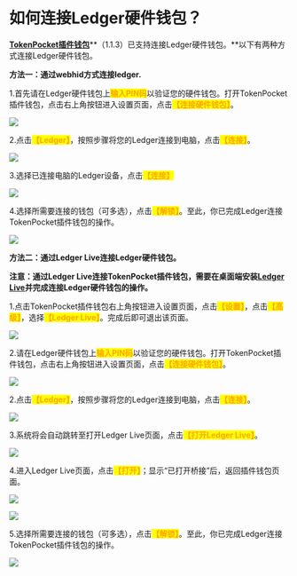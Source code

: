 # 如何连接Ledger硬件钱包？

[**TokenPocket插件钱包**](https://extension.tokenpocket.pro/#/)**（1.1.3）已支持连接Ledger硬件钱包。**以下有两种方式连接Ledger硬件钱包。

**方法一：通过webhid方式连接ledger.**

1.首先请在Ledger硬件钱包上<mark style="color:orange;">**输入PIN码**</mark>以验证您的硬件钱包。打开TokenPocket插件钱包，点击右上角按钮进入设置页面，点击<mark style="color:orange;">**【连接硬件钱包】**</mark>。

![](<../../../.gitbook/assets/Group 19005.png>)

2.点击<mark style="color:orange;">**【Ledger】**</mark>，按照步骤将您的Ledger连接到电脑，点击<mark style="color:orange;">**【连接】**</mark>。

![](<../../../.gitbook/assets/Group 19006.png>)

3.选择已连接电脑的Ledger设备，点击<mark style="color:orange;">**【连接】**</mark>

![](../../../.gitbook/assets/ledger1.png)

4.选择所需要连接的钱包（可多选），点击<mark style="color:orange;">**【解锁】**</mark>。至此，你已完成Ledger连接TokenPocket插件钱包的操作。

![](<../../../.gitbook/assets/Group 19007.png>)

**方法二：通过Ledger Live连接Ledger硬件钱包。**

**注意：通过Ledger Live连接TokenPocket插件钱包，需要在桌面端安装**[**Ledger Live**](https://www.ledger.com/ledger-live)**并完成连接Ledger硬件钱包的操作。**

1.点击TokenPocket插件钱包右上角按钮进入设置页面，点击<mark style="color:orange;">**【设置】**</mark>，点击<mark style="color:orange;">**【高级】**</mark>，选择<mark style="color:orange;">**【Ledger Live】**</mark>。完成后即可退出该页面。

![](<../../../.gitbook/assets/Group 19008.png>)

2.请在Ledger硬件钱包上<mark style="color:orange;">**输入PIN码**</mark>以验证您的硬件钱包。打开TokenPocket插件钱包，点击右上角按钮进入设置页面，点击<mark style="color:orange;">**【连接硬件钱包】**</mark>。

![](<../../../.gitbook/assets/Group 19005.png>)

2.点击<mark style="color:orange;">**【Ledger】**</mark>，按照步骤将您的Ledger连接到电脑，点击<mark style="color:orange;">**【连接】**</mark>。

![](<../../../.gitbook/assets/Group 19006.png>)

3.系统将会自动跳转至打开Ledger Live页面，点击<mark style="color:orange;">**【打开Ledger Live】**</mark>。

![](../../../.gitbook/assets/ledger2.png)

4.进入Ledger Live页面，点击<mark style="color:orange;">**【打开】**</mark>；显示“已打开桥接”后，返回插件钱包页面。

![](../../../.gitbook/assets/ledger3.png)

![](../../../.gitbook/assets/ledger4.png)

5.选择所需要连接的钱包（可多选），点击<mark style="color:orange;">**【解锁】**</mark>。至此，你已完成Ledger连接TokenPocket插件钱包的操作。

![](<../../../.gitbook/assets/Group 19007.png>)
